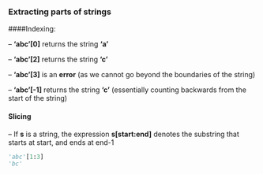 ### Extracting parts of strings
####Indexing:

– **‘abc’[0]** returns the string **‘a’**

– **‘abc’[2]** returns the string **‘c’**

– **‘abc’[3]** is an **error** (as we cannot go beyond the boundaries of the string)

– **‘abc’[-1]** returns the string **‘c’** (essentially counting backwards from the start of the string)

#### Slicing

– If **s** is a string, the expression **s[start:end]** denotes the substring that starts at start, and ends at end-1

```python
'abc'[1:3]
'bc'
```